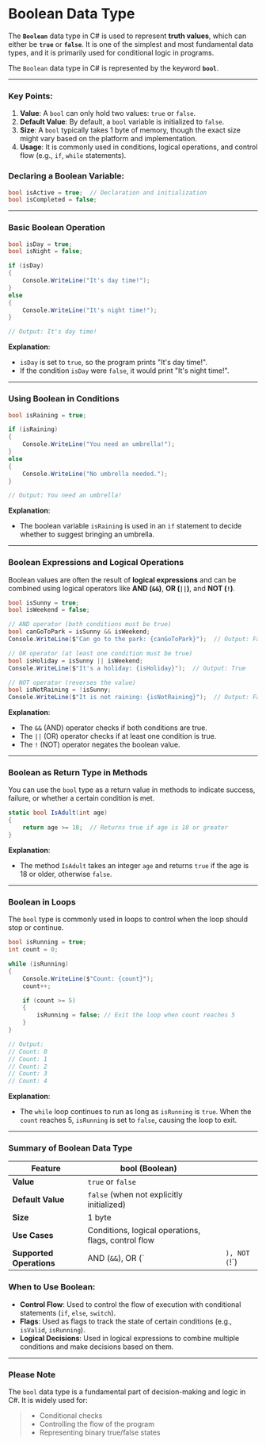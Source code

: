 # Boolean Data Type

The **`Boolean`** data type in C# is used to represent **truth values**, which can either be **`true`** or **`false`**. It is one of the simplest and most fundamental data types, and it is primarily used for conditional logic in programs.

The `Boolean` data type in C# is represented by the keyword **`bool`**.

---

### **Key Points:**

1. **Value**: A `bool` can only hold two values: `true` or `false`.
2. **Default Value**: By default, a `bool` variable is initialized to `false`.
3. **Size**: A `bool` typically takes 1 byte of memory, though the exact size might vary based on the platform and implementation.
4. **Usage**: It is commonly used in conditions, logical operations, and control flow (e.g., `if`, `while` statements).

### **Declaring a Boolean Variable:**

```csharp
bool isActive = true;  // Declaration and initialization
bool isCompleted = false;
```

---

### **Basic Boolean Operation**

```csharp
bool isDay = true;
bool isNight = false;

if (isDay)
{
    Console.WriteLine("It's day time!");
}
else
{
    Console.WriteLine("It's night time!");
}

// Output: It's day time!
```

**Explanation**:

* `isDay` is set to `true`, so the program prints "It's day time!".
* If the condition `isDay` were `false`, it would print "It's night time!".

---

### **Using Boolean in Conditions**

```csharp
bool isRaining = true;

if (isRaining)
{
    Console.WriteLine("You need an umbrella!");
}
else
{
    Console.WriteLine("No umbrella needed.");
}

// Output: You need an umbrella!
```

**Explanation**:

* The boolean variable `isRaining` is used in an `if` statement to decide whether to suggest bringing an umbrella.

---

### **Boolean Expressions and Logical Operations**

Boolean values are often the result of **logical expressions** and can be combined using logical operators like **AND (`&&`)**, **OR (`||`)**, and **NOT (`!`)**.

```csharp
bool isSunny = true;
bool isWeekend = false;

// AND operator (both conditions must be true)
bool canGoToPark = isSunny && isWeekend;
Console.WriteLine($"Can go to the park: {canGoToPark}");  // Output: False

// OR operator (at least one condition must be true)
bool isHoliday = isSunny || isWeekend;
Console.WriteLine($"It's a holiday: {isHoliday}");  // Output: True

// NOT operator (reverses the value)
bool isNotRaining = !isSunny;
Console.WriteLine($"It is not raining: {isNotRaining}");  // Output: False
```

**Explanation**:

* The `&&` (AND) operator checks if both conditions are true.
* The `||` (OR) operator checks if at least one condition is true.
* The `!` (NOT) operator negates the boolean value.

---

### **Boolean as Return Type in Methods**

You can use the `bool` type as a return value in methods to indicate success, failure, or whether a certain condition is met.

```csharp
static bool IsAdult(int age)
{
    return age >= 18;  // Returns true if age is 18 or greater
}
```

**Explanation**:

* The method `IsAdult` takes an integer `age` and returns `true` if the age is 18 or older, otherwise `false`.

---

### **Boolean in Loops**

The `bool` type is commonly used in loops to control when the loop should stop or continue.

```csharp
bool isRunning = true;
int count = 0;

while (isRunning)
{
    Console.WriteLine($"Count: {count}");
    count++;

    if (count >= 5)
    {
        isRunning = false; // Exit the loop when count reaches 5
    }
}

// Output:
// Count: 0
// Count: 1
// Count: 2
// Count: 3
// Count: 4
```

**Explanation**:

* The `while` loop continues to run as long as `isRunning` is `true`. When the `count` reaches 5, `isRunning` is set to `false`, causing the loop to exit.

---

### **Summary of Boolean Data Type**

| Feature                  | **bool (Boolean)**                                  |   |                |
| ------------------------ | --------------------------------------------------- | - | -------------- |
| **Value**                | `true` or `false`                                   |   |                |
| **Default Value**        | `false` (when not explicitly initialized)           |   |                |
| **Size**                 | 1 byte                                              |   |                |
| **Use Cases**            | Conditions, logical operations, flags, control flow |   |                |
| **Supported Operations** | AND (`&&`), OR (\`                                  |   | `), NOT (`!\`) |

### **When to Use Boolean:**

* **Control Flow**: Used to control the flow of execution with conditional statements (`if`, `else`, `switch`).
* **Flags**: Used as flags to track the state of certain conditions (e.g., `isValid`, `isRunning`).
* **Logical Decisions**: Used in logical expressions to combine multiple conditions and make decisions based on them.

---

### **Please Note**

The `bool` data type is a fundamental part of decision-making and logic in C#. It is widely used for:

> * Conditional checks
> * Controlling the flow of the program
> * Representing binary true/false states
